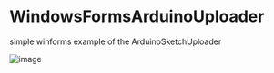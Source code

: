 # WindowsFormsArduinoUploader
simple winforms example of the ArduinoSketchUploader

![image](https://imgur.com/4pNntRL.png)
